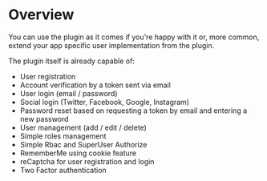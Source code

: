 Overview
========

You can use the plugin as it comes if you're happy with it or, more common, extend your app specific user implementation from the plugin.

The plugin itself is already capable of:

* User registration
* Account verification by a token sent via email
* User login (email / password)
* Social login (Twitter, Facebook, Google, Instagram)
* Password reset based on requesting a token by email and entering a new password
* User management (add / edit / delete)
* Simple roles management
* Simple Rbac and SuperUser Authorize
* RememberMe using cookie feature
* reCaptcha for user registration and login
* Two Factor authentication

